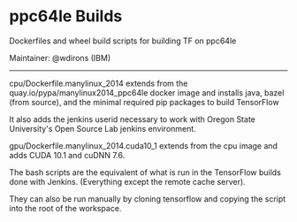 # ppc64le Builds

Dockerfiles and wheel build scripts for building TF on ppc64le

Maintainer: @wdirons (IBM)

* * *

cpu/Dockerfile.manylinux_2014 extends from the
quay.io/pypa/manylinux2014_ppc64le docker image and installs java, bazel (from
source), and the minimal required pip packages to build TensorFlow

It also adds the jenkins userid necessary to work with Oregon State University's
Open Source Lab jenkins environment.

gpu/Dockerfile.manylinux_2014.cuda10_1 extends from the cpu image and
adds CUDA 10.1 and cuDNN 7.6.

The bash scripts are the equivalent of what is run in the TensorFlow builds done
with Jenkins. (Everything except the remote cache server).

They can also be run manually by cloning tensorflow and copying the script into
the root of the workspace.
